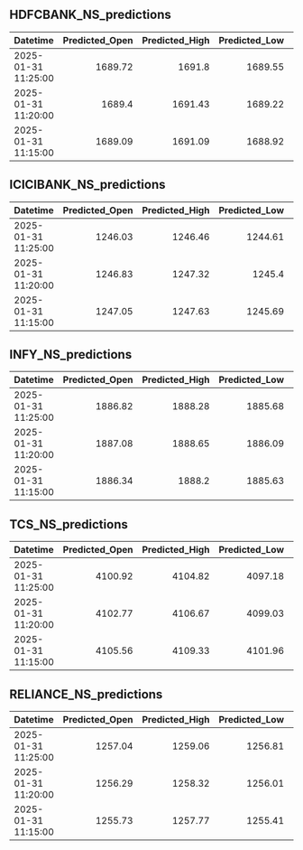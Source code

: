 ## HDFCBANK_NS_predictions
| Datetime            |   Predicted_Open |   Predicted_High |   Predicted_Low |   Predicted_Close |   Predicted_Volume |
|:--------------------|-----------------:|-----------------:|----------------:|------------------:|-------------------:|
| 2025-01-31 11:25:00 |          1689.72 |          1691.8  |         1689.55 |           1690.82 |            79683.8 |
| 2025-01-31 11:20:00 |          1689.4  |          1691.43 |         1689.22 |           1690.44 |            80079.8 |
| 2025-01-31 11:15:00 |          1689.09 |          1691.09 |         1688.92 |           1690.06 |            80599.3 |

## ICICIBANK_NS_predictions
| Datetime            |   Predicted_Open |   Predicted_High |   Predicted_Low |   Predicted_Close |   Predicted_Volume |
|:--------------------|-----------------:|-----------------:|----------------:|------------------:|-------------------:|
| 2025-01-31 11:25:00 |          1246.03 |          1246.46 |         1244.61 |           1246.38 |            95747.5 |
| 2025-01-31 11:20:00 |          1246.83 |          1247.32 |         1245.4  |           1247.15 |           100898   |
| 2025-01-31 11:15:00 |          1247.05 |          1247.63 |         1245.69 |           1247.37 |           100761   |

## INFY_NS_predictions
| Datetime            |   Predicted_Open |   Predicted_High |   Predicted_Low |   Predicted_Close |   Predicted_Volume |
|:--------------------|-----------------:|-----------------:|----------------:|------------------:|-------------------:|
| 2025-01-31 11:25:00 |          1886.82 |          1888.28 |         1885.68 |           1887.35 |            48197.9 |
| 2025-01-31 11:20:00 |          1887.08 |          1888.65 |         1886.09 |           1887.81 |            48573.4 |
| 2025-01-31 11:15:00 |          1886.34 |          1888.2  |         1885.63 |           1887.32 |            49313.7 |

## TCS_NS_predictions
| Datetime            |   Predicted_Open |   Predicted_High |   Predicted_Low |   Predicted_Close |   Predicted_Volume |
|:--------------------|-----------------:|-----------------:|----------------:|------------------:|-------------------:|
| 2025-01-31 11:25:00 |          4100.92 |          4104.82 |         4097.18 |           4100.44 |            14612.1 |
| 2025-01-31 11:20:00 |          4102.77 |          4106.67 |         4099.03 |           4102.38 |            14801.5 |
| 2025-01-31 11:15:00 |          4105.56 |          4109.33 |         4101.96 |           4105.21 |            14343   |

## RELIANCE_NS_predictions
| Datetime            |   Predicted_Open |   Predicted_High |   Predicted_Low |   Predicted_Close |   Predicted_Volume |
|:--------------------|-----------------:|-----------------:|----------------:|------------------:|-------------------:|
| 2025-01-31 11:25:00 |          1257.04 |          1259.06 |         1256.81 |           1257.66 |             118742 |
| 2025-01-31 11:20:00 |          1256.29 |          1258.32 |         1256.01 |           1256.94 |             118538 |
| 2025-01-31 11:15:00 |          1255.73 |          1257.77 |         1255.41 |           1256.41 |             116613 |

